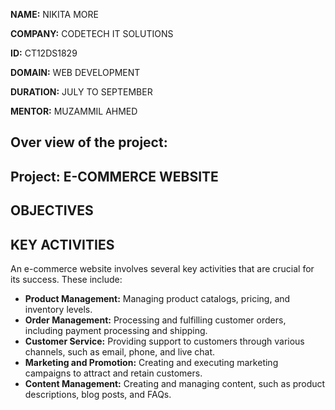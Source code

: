 **NAME:** NIKITA MORE

**COMPANY:** CODETECH IT SOLUTIONS

**ID:** CT12DS1829

**DOMAIN:** WEB DEVELOPMENT

**DURATION:** JULY TO SEPTEMBER

**MENTOR:** MUZAMMIL AHMED


## Over view of the project:

## Project: E-COMMERCE WEBSITE

## OBJECTIVES

## KEY ACTIVITIES
An e-commerce website involves several key activities that are crucial for its success. These include:

- **Product Management:** Managing product catalogs, pricing, and inventory levels.
- **Order Management:** Processing and fulfilling customer orders, including payment processing and shipping.
- **Customer Service:** Providing support to customers through various channels, such as email, phone, and live chat.
- **Marketing and Promotion:** Creating and executing marketing campaigns to attract and retain customers.
- **Content Management:** Creating and managing content, such as product descriptions, blog posts, and FAQs.
